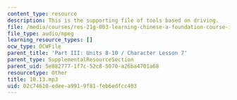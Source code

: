 ```yaml
---
content_type: resource
description: This is the supporting file of tools based on driving.
file: /media/courses/res-21g-003-learning-chinese-a-foundation-course-in-mandarin-spring-2011/02c74610edeea9919f81feb6edfcc403_10.13.mp3
file_type: audio/mpeg
learning_resource_types: []
ocw_type: OCWFile
parent_title: 'Part III: Units 8-10 / Character Lesson 7'
parent_type: SupplementalResourceSection
parent_uid: 5e882777-1f7c-52c8-5070-a26ba4701a68
resourcetype: Other
title: 10.13.mp3
uid: 02c74610-edee-a991-9f81-feb6edfcc403
---
```


